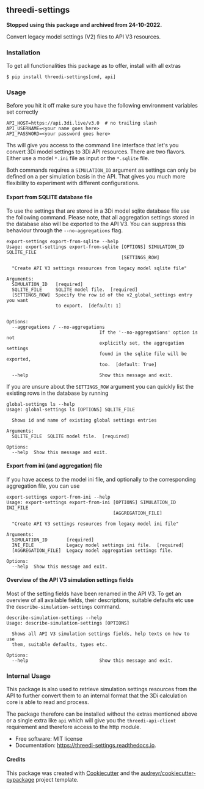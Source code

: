 ## threedi-settings

**Stopped using this package and archived from 24-10-2022.**






Convert legacy model settings (V2) files to API V3 resources.


### Installation

To get all functionalities this package as to offer, install with all extras

    $ pip install threedi-settings[cmd, api]

### Usage

Before you hit it off make sure you have the following environment variables set correctly

```shell script
API_HOST=https://api.3di.live/v3.0  # no trailing slash
API_USERNAME=<your name goes here>
API_PASSWORD=<your password goes here>
```



Ths will give you access to the command line interface that let's you convert 3Di model settings to
3Di API resources. There are two flavors. Either use a model `*.ini` file as input or the `*.sqlite` file.

Both commands requires a `SIMULATION_ID` argument as settings can only be defined
on a per simulation basis in the API. That gives you much more flexibility to experiment
with different configurations.



#### Export from SQLITE database file

To use the settings that are stored in a 3Di model sqlite database file use the following command. Please note, that
all aggregation settings stored in the database also will be exported to the API V3. You can suppress this behaviour
through the `--no-aggregations` flag.


```shell script
export-settings export-from-sqlite --help
Usage: export-settings export-from-sqlite [OPTIONS] SIMULATION_ID SQLITE_FILE
                                          [SETTINGS_ROW]

  "Create API V3 settings resources from legacy model sqlite file"

Arguments:
  SIMULATION_ID   [required]
  SQLITE_FILE     SQLITE model file.  [required]
  [SETTINGS_ROW]  Specify the row id of the v2_global_settings entry you want
                  to export.  [default: 1]


Options:
  --aggregations / --no-aggregations
                                  If the '--no-aggregations' option is not
                                  explicitly set, the aggregation settings
                                  found in the sqlite file will be exported,
                                  too.  [default: True]

  --help                          Show this message and exit.
```

If you are unsure about the `SETTINGS_ROW` argument you can quickly list the existing rows in the database by running


```shell script
global-settings ls --help
Usage: global-settings ls [OPTIONS] SQLITE_FILE

  Shows id and name of existing global settings entries

Arguments:
  SQLITE_FILE  SQLITE model file.  [required]

Options:
  --help  Show this message and exit.
```

#### Export from ini (and aggregation) file

If you have access to the model ini file, and optionally to the corresponding aggregation file, you can use


```shell script
export-settings export-from-ini --help
Usage: export-settings export-from-ini [OPTIONS] SIMULATION_ID INI_FILE
                                       [AGGREGATION_FILE]

  "Create API V3 settings resources from legacy model ini file"

Arguments:
  SIMULATION_ID       [required]
  INI_FILE            Legacy model settings ini file.  [required]
  [AGGREGATION_FILE]  Legacy model aggregation settings file.

Options:
  --help  Show this message and exit.
```

#### Overview of the API V3 simulation settings fields

Most of the setting fields have been renamed in the API V3. To get an overview
of all available fields, their descriptions, suitable defaults etc use the
`describe-simulation-settings` command.

```shell script
describe-simulation-settings --help
Usage: describe-simulation-settings [OPTIONS]

  Shows all API V3 simulation settings fields, help texts on how to use
  them, suitable defaults, types etc.

Options:
  --help                          Show this message and exit.

```


### Internal Usage

This package is also used to retrieve simulation settings resources from the API to further
convert them to an internal format that the 3Di calculation core is able to read and process.

The package therefore can be installed without the extras mentioned above or a
single extra like `api` which will give you the `threedi-api-client` requirement
and therefore access to the http module.


* Free software: MIT license
* Documentation: https://threedi-settings.readthedocs.io.



#### Credits

This package was created with [Cookiecutter](https://github.com/audreyr/cookiecutter) and the [audreyr/cookiecutter-pypackage](https://github.com/audreyr/cookiecutter-pypackage) project template.


